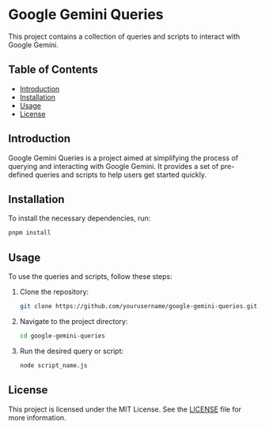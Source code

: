 # Google Gemini Queries

This project contains a collection of queries and scripts to interact with Google Gemini.

## Table of Contents

- [Introduction](#introduction)
- [Installation](#installation)
- [Usage](#usage)
- [License](#license)

## Introduction

Google Gemini Queries is a project aimed at simplifying the process of querying and interacting with Google Gemini. It provides a set of pre-defined queries and scripts to help users get started quickly.

## Installation

To install the necessary dependencies, run:

```bash
pnpm install
```

## Usage

To use the queries and scripts, follow these steps:

1. Clone the repository:
   ```bash
   git clone https://github.com/yourusername/google-gemini-queries.git
   ```
2. Navigate to the project directory:
   ```bash
   cd google-gemini-queries
   ```
3. Run the desired query or script:
   ```bash
   node script_name.js
   ```

## License

This project is licensed under the MIT License. See the [LICENSE](LICENSE) file for more information.
